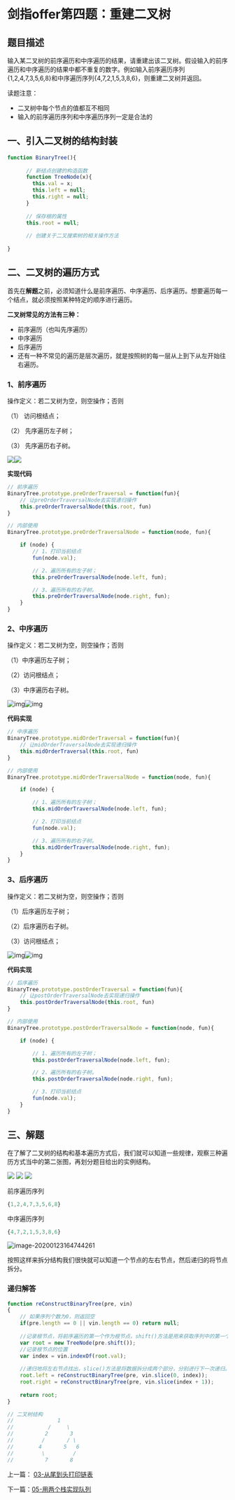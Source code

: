 

# 剑指offer第四题：重建二叉树



## 题目描述

输入某二叉树的前序遍历和中序遍历的结果，请重建出该二叉树。假设输入的前序遍历和中序遍历的结果中都不重复的数字。例如输入前序遍历序列{1,2,4,7,3,5,6,8}和中序遍历序列{4,7,2,1,5,3,8,6}，则重建二叉树并返回。

读题注意：

- 二叉树中每个节点的值都互不相同
- 输入的前序遍历序列和中序遍历序列一定是合法的



## 一、引入二叉树的结构封装

```js
function BinaryTree(){
 
      // 新结点创建的构造函数
      function TreeNode(x){
        this.val = x;
        this.left = null;
        this.right = null;
      }
 
      // 保存根的属性
      this.root = null;
 
      // 创建关于二叉搜索树的相关操作方法
 
}
```



## 二、二叉树的遍历方式

首先在**解题**之前，必须知道什么是前序遍历、中序遍历、后序遍历。想要遍历每一个结点，就必须按照某种特定的顺序进行遍历。

**二叉树常见的方法有三种：**

- 前序遍历（也叫先序遍历）
- 中序遍历
- 后序遍历
- 还有一种不常见的遍历是层次遍历，就是按照树的每一层从上到下从左开始往右遍历。

### 1、前序遍历

操作定义：若二叉树为空，则空操作；否则

（1） 访问根结点；

（2） 先序遍历左子树；

（3） 先序遍历右子树。

![](images/image-20200123163702179.png)![](images/image-20200123163745765.png)

**实现代码**

```js
// 前序遍历
BinaryTree.prototype.preOrderTraversal = function(fun){
    // 让preOrderTraversalNode去实现递归操作
    this.preOrderTraversalNode(this.root, fun)
}

// 内部使用
BinaryTree.prototype.preOrderTraversalNode = function(node, fun){

    if (node) {
        // 1、打印当前结点
        fun(node.val);

        // 2、遍历所有的左子树；
        this.preOrderTraversalNode(node.left, fun);

        // 3、遍历所有的右子树。
        this.preOrderTraversalNode(node.right, fun);
    }
}
```

### 2、中序遍历

操作定义：若二叉树为空，则空操作；否则

（1）中序遍历左子树；

（2）访问根结点；

（3）中序遍历右子树。

![img](images/20190820170128361.png)![img](images/20190820170141566.png)

**代码实现**

```js
// 中序遍历
BinaryTree.prototype.midOrderTraversal = function(fun){
    // 让midOrderTraversalNode去实现递归操作
    this.midOrderTraversal(this.root, fun)
}

// 内部使用
BinaryTree.prototype.midOrderTraversalNode = function(node, fun){

    if (node) {

        // 1、遍历所有的左子树；
        this.midOrderTraversalNode(node.left, fun);

        // 2、打印当前结点
        fun(node.val);

        // 3、遍历所有的右子树。
        this.midOrderTraversalNode(node.right, fun);
    }
}
```

### 3、后序遍历

操作定义：若二叉树为空，则空操作；否则

（1）后序遍历左子树；

（2）后序遍历右子树。

（3）访问根结点；

![img](images/20190820181041949.png)![img](images/20190820181129427.png)

**代码实现**

```js
// 后序遍历
BinaryTree.prototype.postOrderTraversal = function(fun){
    // 让postOrderTraversalNode去实现递归操作
    this.postOrderTraversalNode(this.root, fun)
}

// 内部使用
BinaryTree.prototype.postOrderTraversalNode = function(node, fun){

    if (node) {

        // 1、遍历所有的左子树；
        this.postOrderTraversalNode(node.left, fun);

        // 2、遍历所有的右子树。
        this.postOrderTraversalNode(node.right, fun);

        // 3、打印当前结点
        fun(node.val);
    }
}
```



## 三、解题

在了解了二叉树的结构和基本遍历方式后，我们就可以知道一些规律，观察三种遍历方式当中的第二张图，再划分题目给出的实例结构。

![](images/image-20200123163745765.png)
![](images/20190820170141566.png)
![](images/20190820181129427.png)

前序遍历序列

```js
{1,2,4,7,3,5,6,8}
```

中序遍历序列

```js
{4,7,2,1,5,3,8,6}
```

![image-20200123164744261](images/image-20200123164744261.png)

按照这样来拆分结构我们很快就可以知道一个节点的左右节点，然后递归的将节点拆分。

### 递归解答

```js
function reConstructBinaryTree(pre, vin)
{
    // 如果序列个数为0，则返回空
    if(pre.length == 0 || vin.length == 0) return null;
    
    //记录根节点，将前序遍历的第一个作为根节点，shift()方法是用来获取序列中的第一个元素
    var root = new TreeNode(pre.shift());
    //记录根节点的位置
    var index = vin.indexOf(root.val);
    
    //递归地将左右节点找出，slice()方法是将数据拆分成两个部分，分别进行下一次递归。
    root.left = reConstructBinaryTree(pre, vin.slice(0, index));
    root.right = reConstructBinaryTree(pre, vin.slice(index + 1));
    
    return root;
}
```

```js
// 二叉树结构 
//              1  
//           /     \  
//          2       3    
//         /       / \  
//        4       5   6  
//         \         /  
//          7       8  
```

上一篇： [03-从尾到头打印链表](../03-从尾到头打印链表/)

下一篇：[05-用两个栈实现队列](../05-用两个栈实现队列/)